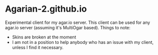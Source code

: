 # Agarian-2.github.io
Experimental client for my agar.io server.
This client can be used for any agar.io server (assuming it's MultiOgar based).
Things to note:
 - Skins are broken at the moment
 - I am not in a position to help anybody who has an issue with my client, unless I find it necessary.
